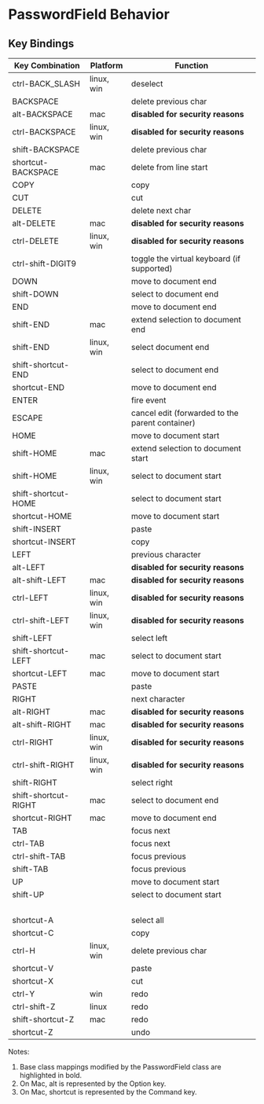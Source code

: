 # PasswordField Behavior

## Key Bindings

|Key Combination|Platform|Function|
|---------------|--------|--------|
|ctrl-BACK_SLASH|linux, win|deselect|
|BACKSPACE| |delete previous char|
|alt-BACKSPACE|mac|**disabled for security reasons**|
|ctrl-BACKSPACE|linux, win|**disabled for security reasons**|
|shift-BACKSPACE| |delete previous char|
|shortcut-BACKSPACE|mac|delete from line start|
|COPY| |copy|
|CUT| |cut|
|DELETE| |delete next char|
|alt-DELETE|mac|**disabled for security reasons**|
|ctrl-DELETE|linux, win|**disabled for security reasons**|
|ctrl-shift-DIGIT9| |toggle the virtual keyboard (if supported)|
|DOWN| |move to document end|
|shift-DOWN| |select to document end|
|END| |move to document end|
|shift-END|mac|extend selection to document end|
|shift-END|linux, win|select document end|
|shift-shortcut-END| |select to document end|
|shortcut-END| |move to document end|
|ENTER| |fire event|
|ESCAPE| |cancel edit (forwarded to the parent container)|
|HOME| |move to document start|
|shift-HOME|mac|extend selection to document start|
|shift-HOME|linux, win|select to document start|
|shift-shortcut-HOME| |select to document start|
|shortcut-HOME| |move to document start|
|shift-INSERT| |paste|
|shortcut-INSERT| |copy|
|LEFT| |previous character|
|alt-LEFT| |**disabled for security reasons**|
|alt-shift-LEFT|mac|**disabled for security reasons**|
|ctrl-LEFT|linux, win|**disabled for security reasons**|
|ctrl-shift-LEFT|linux, win|**disabled for security reasons**|
|shift-LEFT| |select left|
|shift-shortcut-LEFT|mac|select to document start|
|shortcut-LEFT|mac|move to document start|
|PASTE| |paste|
|RIGHT| |next character|
|alt-RIGHT|mac|**disabled for security reasons**|
|alt-shift-RIGHT|mac|**disabled for security reasons**|
|ctrl-RIGHT|linux, win|**disabled for security reasons**|
|ctrl-shift-RIGHT|linux, win|**disabled for security reasons**|
|shift-RIGHT| |select right|
|shift-shortcut-RIGHT|mac|select to document end|
|shortcut-RIGHT|mac|move to document end|
|TAB| |focus next|
|ctrl-TAB| |focus next|
|ctrl-shift-TAB| |focus previous|
|shift-TAB| |focus previous|
|UP| |move to document start|
|shift-UP| |select to document start|
| | |  |
|shortcut-A| |select all|
|shortcut-C| |copy|
|ctrl-H|linux, win|delete previous char|
|shortcut-V| |paste|
|shortcut-X| |cut|
|ctrl-Y|win|redo|
|ctrl-shift-Z|linux|redo|
|shift-shortcut-Z|mac|redo|
|shortcut-Z| |undo|


Notes:

1. Base class mappings modified by the PasswordField class are highlighted in bold.
2. On Mac, alt is represented by the Option key.
3. On Mac, shortcut is represented by the Command key.